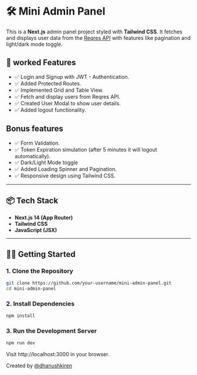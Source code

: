 # 🛠️ Mini Admin Panel

This is a **Next.js** admin panel project styled with **Tailwind CSS**. It fetches and displays user data from the [Reqres API](https://reqres.in/) with features like pagination and light/dark mode toggle.

## 🚀 worked Features

- ✅ Login and Signup with JWT - Authentication.
- ✅ Added Protected Routes.
- ✅ Implemented Grid and Table View.
- ✅ Fetch and display users from Reqres API.
- ✅ Created User Modal to show user details.
- ✅ Added logout functionality.

## Bonus features  
- ✅ Form Validation.
- ✅ Token Expiration simulation (after 5 minutes it will logout automatically).
- ✅ Dark/Light Mode toggle
- ✅ Added Loading Spinner and Pagination.
- ✅ Responsive design using Tailwind CSS.

---

## 📦 Tech Stack

- **Next.js 14 (App Router)**
- **Tailwind CSS**
- **JavaScript (JSX)**

---

## 🧑‍💻 Getting Started

### 1. Clone the Repository

```bash
git clone https://github.com/your-username/mini-admin-panel.git
cd mini-admin-panel
```
### 2. Install Dependencies
```bash
npm install
```
### 3. Run the Development Server
```bash 
npm run dev
```

Visit http://localhost:3000 in your browser.


Created by [@dhanushkiren](https://github.com/dhanushkiren)
